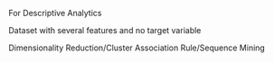 For Descriptive Analytics

Dataset with several features and no target variable

Dimensionality Reduction/Cluster Association Rule/Sequence Mining

